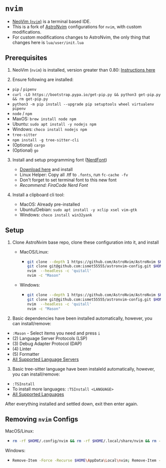# `nvim`

- [NeoVim (`nvim`)](https://neovim.io/) is a terminal based IDE.
- This is a fork of [AstroNvim](https://github.com/AstroNvim/AstroNvim) configurations for `nvim`,
with custom modifications.
- For custom modifications changes to AstroNvim, the only thing that changes here is `lua/user/init.lua`

## Prerequisites

1. NeoVim (`nvim`) is installed, version greater than 0.80: [Instructions here](https://github.com/neovim/neovim/wiki/Installing-Neovim)

2. Ensure following are installed:
 - `pip` / `pipenv`
  - `curl -LO https://bootstrap.pypa.io/get-pip.py && python3 get-pip.py && rm get-pip.py`
  - `python3 -m pip install --upgrade pip setuptools wheel virtualenv pipenv`
 - `node` / `npm`
  - MaxOS: `brew install node npm`
  - Ubuntu: `sudo apt install -y nodejs npm`
  - Windows: `choco install nodejs npm`
 - `tree-sitter`
  - `npm install -g tree-sitter-cli`
 - (Optional) `cargo`
 - (Optional) `go`

3. Install and setup programming font ([NerdFont](https://www.nerdfonts.com/))
     - [Download here](https://www.nerdfonts.com/font-downloads) and install
     - Linux Helper: Copy all .ttf to `.fonts`, run `fc-cache -fv`
     - Don't forget to set terminal font to this new font
     - *Recommend: FiraCode Nerd Font*

4. Install a clipboard cli tool:
    - MacOS: Already pre-installed
    - Ubuntu/Debian: `sudo apt install -y xclip xsel vim-gtk`
    - Windows: `choco install win32yank`

## Setup

1. Clone AstroNvim base repo, clone these configuration into it, and install
    - MacOS/Linux:

        - ```bash
          git clone --depth 1 https://github.com/AstroNvim/AstroNvim $HOME/.config/nvim
          git clone git@github.com:ismet55555/astronvim-config.git $HOME/.config/nvim/lua/user
          nvim  --headless -c 'quitall'
          nvim -c "Mason"
          ```

    - Windows:

        - ```bash
          git clone --depth 1 https://github.com/AstroNvim/AstroNvim $HOME/AppData/Local/nvim
          git clone git@github.com:ismet55555/astronvim-config.git $HOME/AppData/Local/nvim/lua/user
          nvim  --headless -c 'quitall'
          nvim -c "Mason"
          ```

2. Basic dependencies have been installed automatically, however, you can install/remove:
 - `:Mason` - Select items you need and press `i`
  - (2) Language Server Protocols (LSP)
  - (3) Debug Adapter Protocol (DAP)
  - (4) Linter
  - (5) Formatter
 - [All Supported Language Servers](https://github.com/neovim/nvim-lspconfig/blob/master/doc/server_configurations.md)

3. Basic tree-sitter language have been instaleld automatically, however, you can install/remove:
 - `:TSInstall`
 - To install more languages: `:TSInstall <LANGUAGE>`
 - [All Supported Languages](https://github.com/nvim-treesitter/nvim-treesitter#supported-languages)
 
After everything installed and settled down, exit then enter again.

## Removing `nvim` Configs

MacOS/Linux:

- ```bash
  rm -rf $HOME/.config/nvim && rm -rf $HOME/.local/share/nvim && rm -rf $HOME/.cache/nvim
  ```
  
Windows:

- ```bash
  Remove-Item -Force -Recurse $HOME\AppData\Local\nvim; Remove-Item -Force -Recurse $HOME\AppData\Local\nvim-data
  ```
